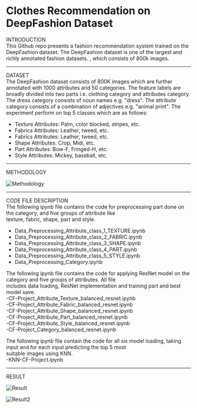 # Clothes Recommendation on DeepFashion Dataset
INTRODUCTION
<br />
This Github repo presents a fashion recommendation system trained on the DeepFashion dataset. The DeepFashion dataset is one of the largest and richly annotated fashion datasets.
, which consists of 800k images.   
<hr>

DATASET
<br />
The DeepFashion dataset consists of 800K images which are further annotated with 1000 attributes and 50 categories. The feature labels are broadly divided into two parts i.e. clothing category and attributes category. The dress category consists of noun names e.g. "dress". The attribute category consists of a combination of adjectives e.g. "animal print". The experiment perform on top 5 classes which are as follows:
<ul>
  <li>Texture Attributes: Palm, color blocked, stripes, etc. </li>
  <li>Fabrics Attributes: Leather, tweed, etc. </li>
  <li>Fabrics Attributes: Leather, tweed, etc. </li>
  <li>Shape Attributes: Crop, Midi, etc. </li>
  <li>Part Attributes: Bow-F, Fringed-H, etc. </li>
  <li>Style Attributes: Mickey, baseball, etc. </li>
</ul>

<hr>
METHODOLOGY

![Methodology](https://github.com/suman9868/Fashion-Recommendation-System-using-pretrained-ResNet-model/blob/master/methodology.jpg)

<hr>
CODE FILE DESCRIPTION
<br />
The following ipynb file contains the code for preprocessing part done on the category, and five groups of attribute like <br />
texture, fabric, shape, part and style. <br />
<ul>
<li>Data_Preprocessing_Attribute_class_1_TEXTURE.ipynb </li>
<li>Data_Preprocessing_Attribute_class_2_FABRIC.ipynb </li>
<li>Data_Preprocessing_Attribute_class_3_SHAPE.ipynb </li>
<li>Data_Preprocessing_Attribute_class_4_PART.ipynb </li>
<li>Data_Preprocessing_Attribute_class_5_STYLE.ipynb </li>
<li>Data_Preprocessing_Category.ipynb </li>
</ul>
The following ipynb file contains the code for applying ResNet model on the category and five groups of attributes. All file <br />
includes data loading, ResNet implementation and training part and best model save. <br />
-CF-Project_Attribute_Texture_balanced_resnet.ipynb <br />
-CF-Project_Attribute_Fabric_balanced_resnet.ipynb <br />
-CF-Project_Attribute_Shape_balanced_resnet.ipynb <br />
-CF-Project_Attribute_Part_balanced_resnet.ipynb <br />
-CF-Project_Attribute_Style_balanced_resnet.ipynb <br />
-CF-Project_Category_balanced_resnet.ipynb <br />

The following ipynb file contain the code for all six model loading, taking input and for each input predicting the top 5 most <br /> 
suitable images using KNN. <br />
-KNN-CF-Project.ipynb <br />

<hr>
RESULT

![Result](https://github.com/suman9868/Fashion-Recommendation-System-using-pretrained-ResNet-model/blob/master/visual_output.jpg)

![Result2](https://github.com/suman9868/Fashion-Recommendation-System-using-pretrained-ResNet-model/blob/master/visual_output2.jpg)
